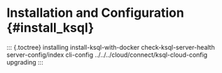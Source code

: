 Installation and Configuration {#install_ksql}
==============================

::: {.toctree}
installing install-ksql-with-docker check-ksql-server-health
server-config/index cli-config ../../../cloud/connect/ksql-cloud-config
upgrading
:::
